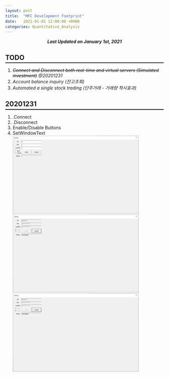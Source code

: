 ```yaml
---
layout: post
title:  "MFC Development Footprint"
date:   2021-01-01 12:00:00 +0900
categories: Quantitative_Analysis
---
```


<div style="text-align: center"><i><b>Last Updated on January 1st, 2021</b></i></div>

## TODO
<hr style="height: 2px; border:none; margin-top: -1em; margin-bottom:0.5em; padding: 0; background:black">

1. *~~Connect and Disconnect both real-time and virtual servers (Simulated investment)~~  @20201231*
2. *Account balance inquiry (잔고조회)*
3. *Automated a single stock trading (단주거래 - 거래량 착시효과)*

## 20201231
<hr style="height: 2px; border:none; margin-top: -1em; margin-bottom:0.5em; padding: 0; background:black">

1. .Connect
2. .Disconnect
3. Enable/Disable Buttons
4. SetWindowText   
    <img src="/img/MFC_idle.JPG" width = "400px">
    <img src="/img/MFC_real.JPG" width = "400px">   
    <img src="/img/MFC_virtual.JPG" width = "400px">   
